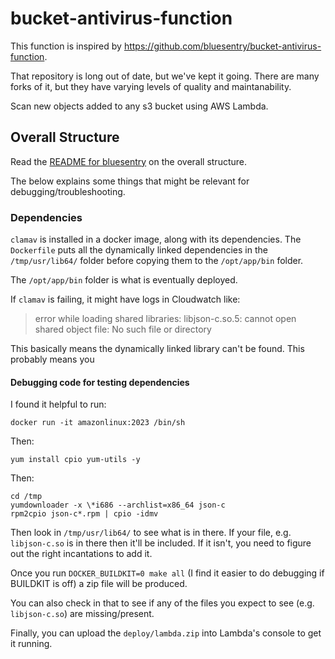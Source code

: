 # bucket-antivirus-function

This function is inspired by https://github.com/bluesentry/bucket-antivirus-function.

That repository is long out of date, but we've kept it going. There are many forks of it, but they have varying levels of quality and maintanability.

Scan new objects added to any s3 bucket using AWS Lambda.

## Overall Structure

Read the [README for bluesentry](https://github.com/bluesentry/bucket-antivirus-function/blob/master/README.md) on the overall structure.

The below explains some things that might be relevant for debugging/troubleshooting.

### Dependencies

`clamav` is installed in a docker image, along with its dependencies. The `Dockerfile` puts all the dynamically linked dependencies in the `/tmp/usr/lib64/` folder before copying them to the `/opt/app/bin` folder.

The `/opt/app/bin` folder is what is eventually deployed.

If `clamav` is failing, it might have logs in Cloudwatch like:

> error while loading shared libraries: libjson-c.so.5: cannot open shared object file: No such file or directory

This basically means the dynamically linked library can't be found. This probably means you

#### Debugging code for testing dependencies

I found it helpful to run:

```
docker run -it amazonlinux:2023 /bin/sh
```

Then:

```
yum install cpio yum-utils -y
```

Then:
```
cd /tmp
yumdownloader -x \*i686 --archlist=x86_64 json-c
rpm2cpio json-c*.rpm | cpio -idmv
```

Then look in `/tmp/usr/lib64/` to see what is in there. If your file, e.g. `libjson-c.so` is in there then it'll be included. If it isn't, you need to figure out the right incantations to add it.

Once you run `DOCKER_BUILDKIT=0 make all` (I find it easier to do debugging if BUILDKIT is off) a zip file will be produced.

You can also check in that to see if any of the files you expect to see (e.g. `libjson-c.so`) are missing/present.

Finally, you can upload the `deploy/lambda.zip` into Lambda's console to get it running.